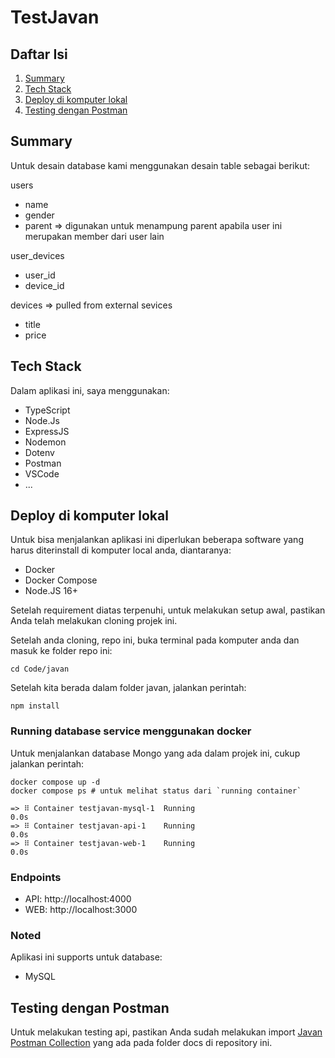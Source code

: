 # TestJavan

## Daftar Isi

1. [Summary](#summary)
1. [Tech Stack](#tech-stack)
2. [Deploy di komputer lokal](#deploy-di-komputer-lokal)
4. [Testing dengan Postman](#testing-dengan-postman)

## Summary  

Untuk desain database kami menggunakan desain table sebagai berikut: 

users 
- name 
- gender 
- parent => digunakan untuk menampung parent apabila user ini merupakan member dari user lain

user_devices 
- user_id 
- device_id

devices => pulled from external sevices 
- title
- price

## Tech Stack

Dalam aplikasi ini, saya menggunakan:
- TypeScript
- Node.Js
- ExpressJS
- Nodemon
- Dotenv
- Postman
- VSCode
- ...

## Deploy di komputer lokal

Untuk bisa menjalankan aplikasi ini diperlukan beberapa software yang harus diterinstall di komputer local anda, diantaranya:
- Docker
- Docker Compose
- Node.JS 16+

Setelah requirement diatas terpenuhi, untuk melakukan setup awal, pastikan Anda telah melakukan cloning projek ini.

Setelah anda cloning, repo ini, buka terminal pada komputer anda dan masuk ke folder repo ini:
```
cd Code/javan
```

Setelah kita berada dalam folder javan, jalankan perintah:
```
npm install
```

### Running database service menggunakan docker

Untuk menjalankan database Mongo yang ada dalam projek ini, cukup jalankan perintah:
```
docker compose up -d
docker compose ps # untuk melihat status dari `running container`

=> ⠿ Container testjavan-mysql-1  Running                                                                                                0.0s
=> ⠿ Container testjavan-api-1    Running                                                                                                0.0s
=> ⠿ Container testjavan-web-1    Running                                                                                                0.0s
```

### Endpoints
- API: http://localhost:4000 
- WEB: http://localhost:3000


### Noted

Aplikasi ini supports untuk database:

- MySQL

## Testing dengan Postman

Untuk melakukan testing api, pastikan Anda sudah melakukan import [Javan Postman Collection](docs/Javan.postman_collection.json) yang ada pada folder docs di repository ini.
